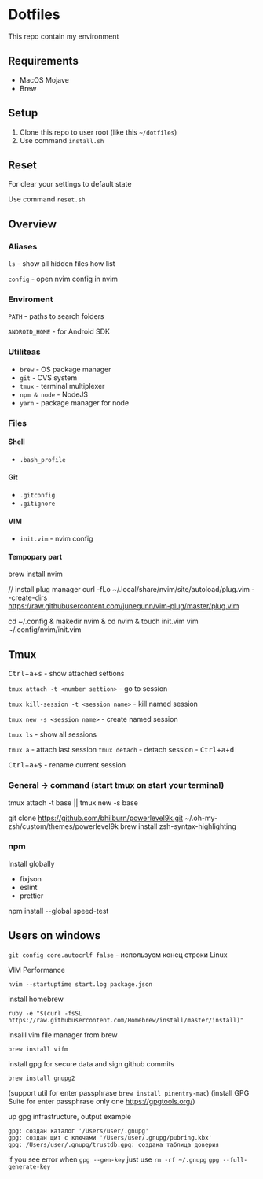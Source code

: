 # Dotfiles
This repo contain my environment

## Requirements
* MacOS Mojave
* Brew

## Setup
1. Clone this repo to user root (like this `~/dotfiles`)
2. Use command `install.sh`

## Reset
For clear your settings to default state

Use command `reset.sh`

## Overview

### Aliases

`ls` - show all hidden files how list

`config` - open nvim config in nvim

### Enviroment

`PATH` - paths to search folders

`ANDROID_HOME` - for Android SDK

### Utiliteas

* `brew` - OS package manager
* `git` - CVS system
* `tmux` - terminal multiplexer
* `npm & node` - NodeJS
* `yarn` - package manager for node

### Files
#### Shell
* `.bash_profile`

#### Git
* `.gitconfig`
* `.gitignore`

#### VIM
* `init.vim` - nvim config

#### Tempopary part
brew install nvim

// install plug manager
curl -fLo ~/.local/share/nvim/site/autoload/plug.vim --create-dirs \
    https://raw.githubusercontent.com/junegunn/vim-plug/master/plug.vim
    
cd ~/.config & makedir nvim & cd nvim & touch init.vim
vim ~/.config/nvim/init.vim

## Tmux

<kbd>Ctrl</kbd>+<kbd>a</kbd>+<kbd>s</kbd> - show attached settions

`tmux attach -t <number settion>` - go to session

`tmux kill-session -t <session name>` - kill named session

`tmux new -s <session name>` - create named session

`tmux ls` - show all sessions

`tmux a` - attach last session
`tmux detach` - detach session - <kbd>Ctrl</kbd>+<kbd>a</kbd>+<kbd>d</kbd>

<kbd>Ctrl</kbd>+<kbd>a</kbd>+<kbd>$</kbd> - rename current session



### General -> command (start tmux on start your terminal)
tmux attach -t base || tmux new -s base


git clone https://github.com/bhilburn/powerlevel9k.git ~/.oh-my-zsh/custom/themes/powerlevel9k
brew install zsh-syntax-highlighting

### npm
Install globally

- fixjson
- eslint
- prettier

npm install --global speed-test

## Users on windows

`git config core.autocrlf false` - используем конец строки Linux


VIM Performance
```
nvim --startuptime start.log package.json
```

install homebrew

```
ruby -e "$(curl -fsSL https://raw.githubusercontent.com/Homebrew/install/master/install)"
```
insalll vim file manager from brew
```
brew install vifm
```

install gpg for secure data and sign github commits

```
brew install gnupg2
```

(support util for enter passphrase `brew install pinentry-mac`)
(install GPG Suite for enter passphrase only one https://gpgtools.org/)

up gpg infrastructure, output example
```
gpg: создан каталог '/Users/user/.gnupg'
gpg: создан щит с ключами '/Users/user/.gnupg/pubring.kbx'
gpg: /Users/user/.gnupg/trustdb.gpg: создана таблица доверия
```

if you see error when `gpg --gen-key` just use `rm -rf ~/.gnupg`
`gpg --full-generate-key`
